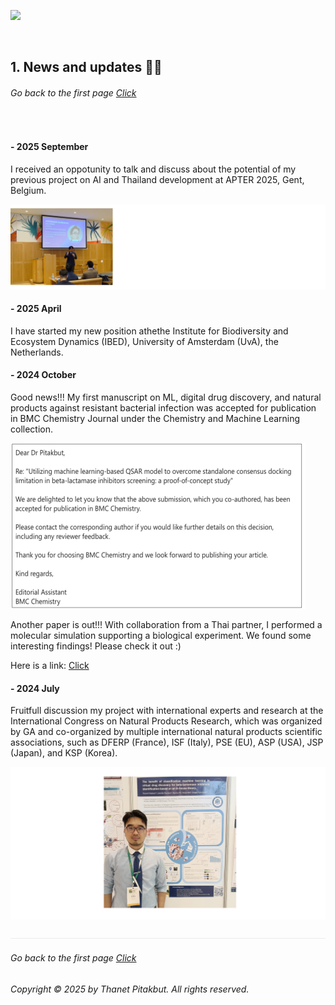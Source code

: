 ![](../images/250918_cv_header.png)

&nbsp;

## 1. News and updates 🚀🌓

###### Go back to the first page [Click](../README.md)

&nbsp;
#### - 2025 September

I received an oppotunity to talk and discuss about the potential of my previous project on AI and Thailand development at APTER 2025, Gent, Belgium.

![](../images/250920_apter2025.png)


#### - 2025 April

I have started my new position athethe Institute for Biodiversity and Ecosystem Dynamics (IBED), University of Amsterdam (UvA), the Netherlands.


#### - 2024 October

Good news!!! My first manuscript on ML, digital drug discovery, and natural products against resistant bacterial infection was accepted for publication in BMC Chemistry Journal under the Chemistry and Machine Learning collection.

![](../images/24oct_news2a.png)

Another paper is out!!! With collaboration from a Thai partner, I performed a molecular simulation supporting  a biological experiment. We found some interesting findings! Please check it out :)

Here is a link: [Click](https://www.mdpi.com/2075-1729/14/11/1400)


#### - 2024 July

Fruitfull discussion my project with international experts and research at the International Congress on Natural Products Research, which was organized by GA and co-organized by multiple international natural products scientific associations, such as DFERP (France), ISF (Italy), PSE (EU), ASP (USA), JSP (Japan), and KSP (Korea).

![](../images/24july_poster.png)

![](../images/line04.png)
###### Go back to the first page [Click](../README.md)
###### Copyright © 2025 by Thanet Pitakbut. All rights reserved.
